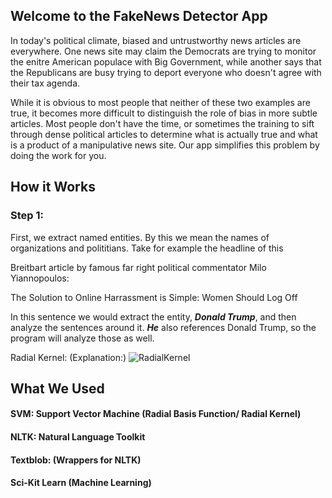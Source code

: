 ## Welcome to the FakeNews Detector App

In today's political climate, biased and untrustworthy news articles are everywhere. One news site may claim the Democrats are trying to monitor the enitre American populace with Big Government, while another says that the Republicans are busy trying to deport everyone who doesn't agree with their tax agenda. 

While it is obvious to most people that neither of these two examples are true, it becomes more difficult to distinguish the role of bias in more subtle articles. Most people don't have the time, or sometimes the training to sift through dense political articles to determine what is actually true and what is a product of a manipulative news site. Our app simplifies this problem by doing the work for you. 

## How it Works

### Step 1:
First, we extract named entities. By this we mean the names of organizations and polititians. Take for example the headline of this

Breitbart article by famous far right political commentator Milo Yiannopoulos:

The Solution to Online Harrassment is Simple: Women Should Log Off

In this sentence we would extract the entity, ***Donald Trump***, and then analyze the sentences around it. ***He*** also references Donald Trump, so the program will analyze those as well.

Radial Kernel: (Explanation:)
![RadialKernel](http://scikit-learn.org/stable/_images/sphx_glr_plot_svm_kernels_003.png)

## What We Used

#### SVM: Support Vector Machine (Radial Basis Function/ Radial Kernel)
#### NLTK: Natural Language Toolkit
#### Textblob: (Wrappers for NLTK)
#### Sci-Kit Learn	(Machine Learning)




